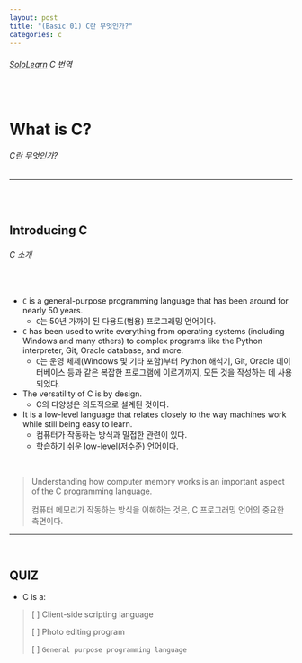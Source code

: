 ```yaml
---
layout: post
title: "(Basic 01) C란 무엇인가?"
categories: c
---
```


###### [SoloLearn](https://www.sololearn.com/) C 번역

<br>

# What is C?

###### C란 무엇인가?

------

<br>

<br>

## Introducing C

###### C 소개

<br>

- `C` is a general-purpose programming language that has been around for nearly 50 years.
  - `C`는 50년 가까이 된 다용도(범용) 프로그래밍 언어이다.
- `C` has been used to write everything from operating systems (including Windows and many others) to complex programs like the Python interpreter, Git, Oracle database, and more.
  - `C`는 운영 체제(Windows 및 기타 포함)부터 Python 해석기, Git, Oracle 데이터베이스 등과 같은 복잡한 프로그램에 이르기까지, 모든 것을 작성하는 데 사용되었다.
- The versatility of C is by design.
  - C의 다양성은 의도적으로 설계된 것이다.
- It is a low-level language that relates closely to the way machines work while still being easy to learn.
  - 컴퓨터가 작동하는 방식과 밀접한 관련이 있다.
  - 학습하기 쉬운 low-level(저수준) 언어이다.

<br>

> Understanding how computer memory works is an important aspect of the C programming language.
>
> 컴퓨터 메모리가 작동하는 방식을 이해하는 것은, C 프로그래밍 언어의 중요한 측면이다.

------

<br>

## QUIZ

- C is a:

> [ ] Client-side scripting language
>
> [ ] Photo editing program
>
> [ ] `General purpose programming language`

<br>